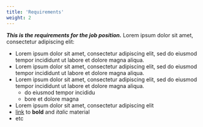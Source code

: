 ```yaml
---
title: 'Requirements'
weight: 2
---
```


_**This is the requirements for the job position.**_ Lorem ipsum dolor sit amet, consectetur adipiscing elit:

- Lorem ipsum dolor sit amet, consectetur adipiscing elit, sed do eiusmod tempor incididunt ut labore et dolore magna aliqua.
- Lorem ipsum dolor sit amet, consectetur adipiscing elit, sed do eiusmod tempor incididunt ut labore et dolore magna aliqua.
- Lorem ipsum dolor sit amet, consectetur adipiscing elit, sed do eiusmod tempor incididunt ut labore et dolore magna aliqua.
    - do eiusmod tempor incididu
    - bore et dolore magna
- Lorem ipsum dolor sit amet, consectetur adipiscing elit
- [link](https://example.com) to **bold** and _italic_ material
- etc
